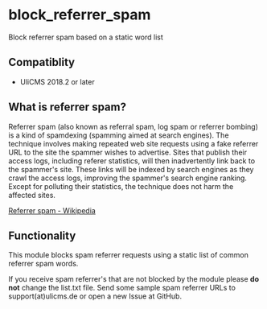 # block_referrer_spam

Block referrer spam based on a static word list

## Compatiblity

* UliCMS 2018.2 or later

## What is referrer spam?

Referrer spam (also known as referral spam, log spam or referrer bombing) is a kind of spamdexing (spamming aimed at search engines). The technique involves making repeated web site requests using a fake referrer URL to the site the spammer wishes to advertise. Sites that publish their access logs, including referer statistics, will then inadvertently link back to the spammer's site. These links will be indexed by search engines as they crawl the access logs, improving the spammer's search engine ranking. Except for polluting their statistics, the technique does not harm the affected sites.

[Referrer spam - Wikipedia](https://en.wikipedia.org/wiki/Referrer_spam)

## Functionality

This module blocks spam referrer requests using a static list of common referrer spam words.

If you receive spam referrer's that are not blocked by the module please **do not** change the list.txt file.
Send some sample spam referrer URLs to support(at)ulicms.de or open a new Issue at GitHub.
